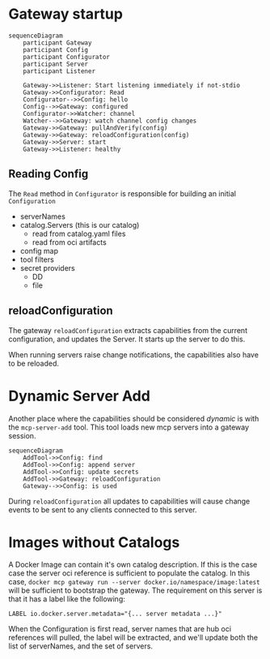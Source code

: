 # Gateway startup

```mermaid
sequenceDiagram
    participant Gateway
    participant Config
    participant Configurator
    participant Server
    participant Listener

    Gateway->>Listener: Start listening immediately if not-stdio
    Gateway->>Configurator: Read
    Configurator-->>Config: hello
    Config-->>Gateway: configured
    Configurator->>Watcher: channel
    Watcher-->>Gateway: watch channel config changes
    Gateway->>Gateway: pullAndVerify(config)
    Gateway->>Gateway: reloadConfiguration(config)
    Gateway->>Server: start
    Gateway->>Listener: healthy
```

## Reading Config

The `Read` method in `Configurator` is responsible for building an initial `Configuration`

* serverNames
* catalog.Servers (this is our catalog)
    * read from catalog.yaml files
    * read from oci artifacts
* config map
* tool filters
* secret providers
    * DD
    * file

## reloadConfiguration

The gateway `reloadConfiguration` extracts capabilities from the current configuration, and updates the Server. It starts up the server to do this.

When running servers raise change notifications, the capabilities also have to be reloaded.

# Dynamic Server Add

Another place where the capabilities should be considered _dynamic_ is with the `mcp-server-add` tool. This tool loads new mcp servers into a gateway session.

```mermaid
sequenceDiagram
    AddTool->>Config: find
    AddTool->>Config: append server
    AddTool->>Config: update secrets
    AddTool->>Gateway: reloadConfiguration
    Gateway-->>Config: is used
```

During `reloadConfiguration` all updates to capabilities will cause change events to be sent to any clients connected to this server.

# Images without Catalogs

A Docker Image can contain it's own catalog description. If this is the case case the server oci reference is sufficient to populate the catalog.  In this case, `docker mcp gateway run --server docker.io/namespace/image:latest` will be sufficient to bootstrap the gateway. The requirement on this server is that it has a label like the following:

```
LABEL io.docker.server.metadata="{... server metadata ...}"
```

When the Configuration is first read, server names that are hub oci references will pulled, the label will be extracted, and we'll update both the list of serverNames, and the set of servers.


